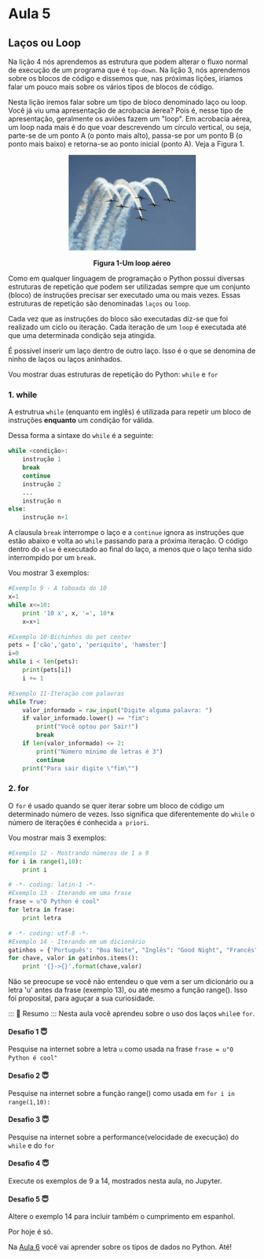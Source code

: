 # Aula 5

## Laços ou Loop

Na lição 4 nós aprendemos as estrutura que podem alterar o fluxo normal de execução de um programa que é `top-down`. Na lição 3, nós aprendemos sobre os blocos de código e dissemos que, nas próximas lições, iríamos falar um pouco mais sobre os vários tipos de blocos de código.

Nesta lição iremos falar sobre um tipo de bloco denominado laço ou loop.
Você já viu uma apresentação de acrobacia áerea? Pois é, nesse tipo de apresentação, geralmente os aviões fazem um "loop". Em acrobacia aérea, um loop nada mais é do que voar descrevendo um círculo vertical, ou seja, parte-se de um ponto A (o ponto mais alto), passa-se por um ponto B (o ponto mais baixo) e retorna-se ao ponto inicial (ponto A). Veja a Figura 1.

<p align="center">
  <img src="imagens/Loop.png" alt="Imagem de um looping aéreo">
</p>
<p align="center">
   <strong>Figura 1-Um loop aéreo</strong> 
</p>


Como em qualquer linguagem de programação o Python possui diversas estruturas de repetição que podem ser utilizadas sempre que um conjunto (bloco) de instruções precisar ser executado uma ou mais vezes. Essas estruturas de repetição são denominadas `laços` ou `loop`. 

Cada vez que as instruções do bloco são executadas diz-se que foi realizado um ciclo ou iteração. Cada iteração  de um `loop` é executada até que uma determinada condição seja atingida. 

É possível inserir um laço dentro de outro laço. Isso é o que se denomina de ninho de laços ou laços aninhados.

Vou mostrar duas estruturas de repetição do Python: `while` e `for`

### 1. while

A estrutrua `while` (enquanto em inglês) é utilizada para repetir um bloco de instruções **enquanto** um condição for válida.

Dessa forma a sintaxe do `while` é a seguinte:

```python
while <condição>:
    instrução 1
    break
    continue
    instrução 2
    ...
    instrução n
else:
    instrução n+1
```
A clausula `break` interrompe o laço e a `continue` ignora as instruções que estão abaixo e volta ao `while` passando para a próxima iteração. O código dentro do `else` é executado ao final do laço, a menos que o laço tenha sido interrompido por um `break`.

Vou mostrar 3 exemplos:


```python 
#Exemplo 9 - A taboada do 10
x=1
while x<=10:
    print '10 x', x, '=', 10*x 
    x=x+1
```

```python
#Exemplo 10-Bichinhos do pet center
pets = ['cão','gato', 'periquito', 'hamster']
i=0
while i < len(pets): 
    print(pets[i]) 
    i += 1 
```

```python
#Exemplo 11-Iteração com palavras
while True:
    valor_informado = raw_input("Digite alguma palavra: ")
    if valor_informado.lower() == "fim":
        print("Você optou por Sair!")
        break
    if len(valor_informado) <= 2:
        print("Número mínimo de letras é 3")
        continue
    print("Para sair digite \"fim\"") 
```
### 2. for

O `for` é usado quando se quer iterar sobre um bloco de código um determinado número de vezes.
Isso significa que diferentemente do `while` o número de iterações é conhecida `a priori`.

Vou mostrar mais 3 exemplos:

```python
#Exemplo 12 - Mostrando números de 1 a 9
for i in range(1,10):
    print i
```

```python
# -*- coding: latin-1 -*-
#Exemplo 13 - Iterando em uma frase
frase = u"O Python é cool"
for letra in frase:
    print letra
```

```python
# -*- coding: utf-8 -*-
#Exemplo 14 - Iterando em um dicionário
gatinhos = {'Português': "Boa Noite", "Inglês": "Good Night", "Francês": "Bonne Nuit", "Alemão": "Gute Nacht"}
for chave, valor in gatinhos.items():
    print '{}->{}'.format(chave,valor)

```
Não se preocupe se você não entendeu o que vem a ser um dicionário ou a letra 'u' antes da frase (exemplo 13), ou até mesmo a função range(). Isso foi proposital, para aguçar a sua curiosidade. 

::: :pushpin: Resumo :::
Nesta aula você aprendeu sobre o uso dos laços `while`e `for`.

#### Desafio 1 :innocent:
Pesquise na internet sobre a letra `u` como usada na frase  `frase = u"O Python é cool"`

#### Desafio 2 :innocent:
Pesquise na internet sobre a função range() como usada em `for i in range(1,10):`

#### Desafio 3 :innocent:
Pesquise na internet sobre a performance(velocidade de execução) do `while` e do `for`

#### Desafio 4 :innocent:
Execute os exemplos de 9 a 14, mostrados nesta aula,  no Jupyter.

#### Desafio 5 :innocent:
Altere o exemplo 14 para incluir também o cumprimento em espanhol.

Por hoje é só. 

Na [Aula 6](Aula6.md) você vai aprender sobre os tipos de dados no Python. Até!
